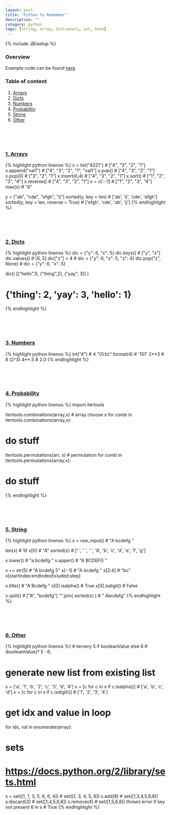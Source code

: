 ```yaml
---
layout: post
title: "Python To Remember"
description: ""
category: python
tags: [string, array, dictionary, set, hash]
---
```

{% include JB/setup %}

<h3><a name="table-of-content"></a>Overview</h3>

Example code can be found [here](https://github.com/GabrielGhe/CoderbyteChallenges)

### Table of content ###
1.  [Arrays](#arrays)
2.  [Dicts](#dict)
3.  [Numbers](#numbers)
4.  [Probability](#probability)
5.  [String](#string)
6.  [Other](#other)

<!-- 
#########################################
#
#   Arrays
#
#########################################
-->
<br /><br /><br />
<h3><a name="arrays"></a><a href="">1. Arrays</a></h3>
<!-- Code _______________________________________-->
{% highlight python linenos %}
x = list("4321")  # ["4", "3", "2", "1"]
x.append("val1")  # ["4", "3", "2", "1", "val1"]
x.pop()           # ["4", "3", "2", "1"]
x.pop(0)          # ["3", "2", "1"]
x.insert(0,4)     # ["4", "3", "2", "1"]
x.sort()          # ["1", "2", "3", "4"]
x.reverse()       # ["4", "3", "2", "1"]
x = x[::-1]       # ["1", "2", "3", "4"]
max(x)            # "4"

y = ["ab", "cde", "efgh", "ij"]
sorted(y, key = len)    # ['ab', 'ij', 'cde', 'efgh']
sorted(y, key = len, reverse = True)  # ['efgh', 'cde', 'ab', 'ij']
{% endhighlight %}
<!-- /Code ^^^^^^^^^^^^^^^^^^^^^^^^^^^^^^^^^^^^^^-->

<!-- 
#########################################
#
#   Dicts
#
#########################################
-->
<br /><br /><br />
<h3><a name="dicts"></a><a href="">2. Dicts</a></h3>
<!-- Code _______________________________________-->
{% highlight python linenos %}
dic = {"y": 6, "x": 5}
dic.keys()         # ["y", "x"]
dic.values()       # [6, 5]
dic["z"] = 4       # dic = {"y": 6, "x": 5, "z": 4}
dic.pop("z", None) # dic = {"y": 6, "x": 5}

dict( [("hello",1), ("thing",2), ("yay", 3)] )
# {'thing': 2, 'yay': 3, 'hello': 1} 
{% endhighlight %}
<!-- /Code ^^^^^^^^^^^^^^^^^^^^^^^^^^^^^^^^^^^^^^-->

<!-- 
#########################################
#
#   Numbers
#
#########################################
-->
<br /><br /><br />
<h3><a name="numbers"></a><a href="">3. Numbers</a></h3>
<!-- Code _______________________________________-->
{% highlight python linenos %}
int("4")          # 4
"{0:b}".format(4) # '101'
2**3              # 8 (2^3)
4**.5             # 2.0
{% endhighlight %}
<!-- /Code ^^^^^^^^^^^^^^^^^^^^^^^^^^^^^^^^^^^^^^-->

<!-- 
#########################################
#
#   Probability
#
#########################################
-->
<br /><br /><br />
<h3><a name="probability"></a><a href="">4. Probability</a></h3>
<!-- Code _______________________________________-->
{% highlight python linenos %}
import itertools

itertools.combinations(array,x)  # array choose x
for comb in itertools.combinations(array,x):
  # do stuff
  
itertools.permutations(arr, x)   # permutation
for comb in itertools.permutations(array,x):
  # do stuff
{% endhighlight %}
<!-- /Code ^^^^^^^^^^^^^^^^^^^^^^^^^^^^^^^^^^^^^^-->

<!-- 
#########################################
#
#   String
#
#########################################
-->
<br /><br /><br />
<h3><a name="string"></a><a href="">5. String</a></h3>
<!-- Code _______________________________________-->
{% highlight python linenos %}
x = raw_input()  # "A bcdefg  "

len(x)      # 10
x[0]        # "A"
sorted(x)   # [' ', ' ', ' ', 'A', 'b', 'c', 'd', 'e', 'f', 'g']

x.lower()   # "a bcdefg  "
x.upper()   # "A BCDEFG  "

x += str(5) # "A bcdefg  5"
x[:-1]      # "A bcdefg  "
x[2:4]      # "bc"         x[startIndex:endIndexExluded:step]

x.title()       # "A Bcdefg  "
x[0].isalpha()  # True
x[0].isdigit()  # False

x.split()       # ["A", "bcdefg"]
"".join( sorted(x) )  # "   Abcdefg"
{% endhighlight %}
<!-- /Code ^^^^^^^^^^^^^^^^^^^^^^^^^^^^^^^^^^^^^^-->

<!-- 
#########################################
#
#   Other
#
#########################################
-->
<br /><br /><br />
<h3><a name="other"></a><a href="">6. Other</a></h3>
<!-- Code _______________________________________-->
{% highlight python linenos %}
# ternery
5 if booleanValue else 6  # (booleanValue)? 5 : 6;

# generate new list from existing list
x = ['a', '1', 'b', '2', 'c', '3', 'd', '4']
x = [c for c in x if c.isalpha()]   # ['a', 'b', 'c', 'd']
x = [c for c in x if c.isdigit()]   # ['1', '2', '3', '4']

# get idx and value in loop
for idx, val in enumerate(array):

# sets
# https://docs.python.org/2/library/sets.html
s = set([1, 1, 3, 5, 6, 6, 4])      # set([1, 3, 4, 5, 6])
s.add(8)                            # set([1,3,4,5,6,8])
s.discard(3)                        # set([1,4,5,6,8])
s.remove(4)                         # set([1,5,6,8]) throws error if key not present
6 in s                              # True
{% endhighlight %}
<!-- /Code ^^^^^^^^^^^^^^^^^^^^^^^^^^^^^^^^^^^^^^-->